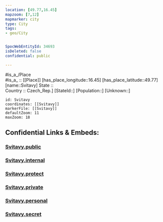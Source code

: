 ```yaml
---
location: [49.77,16.45] 
mapzoom: [7,12] 
mapmarker: city 
type: City
tags:
- geo/City


SpocWebEntityId: 34693
isDeleted: false
confidential: public

---
```

#is_a_/Place  
#is_a_ :: [[Place]] 
[has_place_longitude::16.45] 
[has_place_latitude::49.77] 
[name::Svitavy] 
State ::  
Country :: Czech_Rep.] 
[StateId::] 
[Population::] 
[Unknown::] 


```leaflet
id: Svitavy
coordinates: [[Svitavy]] 
markerFile: [[Svitavy]] 
defaultZoom: 11 
maxZoom: 18
```


## Confidential Links & Embeds: 

### [Svitavy.public](/_public/\Earth\Continent\Europe\Europe~Central\Czech_Republic\regions~Czech_Republic\Pardubický\CitySvitavy.public.md) 

### [Svitavy.internal](/_internal/\Earth\Continent\Europe\Europe~Central\Czech_Republic\regions~Czech_Republic\Pardubický\CitySvitavy.internal.md) 

### [Svitavy.protect](/_protect/\Earth\Continent\Europe\Europe~Central\Czech_Republic\regions~Czech_Republic\Pardubický\CitySvitavy.protect.md) 

### [Svitavy.private](/_private/\Earth\Continent\Europe\Europe~Central\Czech_Republic\regions~Czech_Republic\Pardubický\CitySvitavy.private.md) 

### [Svitavy.personal](/_personal/\Earth\Continent\Europe\Europe~Central\Czech_Republic\regions~Czech_Republic\Pardubický\CitySvitavy.personal.md) 

### [Svitavy.secret](/_secret/\Earth\Continent\Europe\Europe~Central\Czech_Republic\regions~Czech_Republic\Pardubický\CitySvitavy.secret.md)

